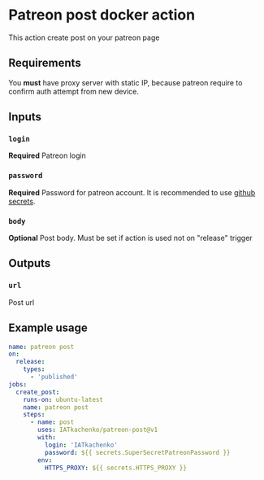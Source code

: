 # Patreon post docker action

This action create post on your patreon page
## Requirements

You **must** have proxy server with static IP, because patreon require to confirm auth attempt from new device.

## Inputs

### `login`

**Required** Patreon login 

### `password`

**Required** Password for patreon account. It is recommended to use [github secrets](https://docs.github.com/en/actions/reference/encrypted-secrets). 

### `body`

**Optional** Post body. Must be set if action is used not on "release" trigger

## Outputs

### `url`

Post url

## Example usage
```yaml
name: patreon post
on:
  release:
    types: 
      - 'published'
jobs:
  create_post:
    runs-on: ubuntu-latest
    name: patreon post
    steps:
      - name: post        
        uses: IATkachenko/patreon-post@v1
        with:
          login: 'IATkachenko'
          password: ${{ secrets.SuperSecretPatreonPassword }} 
        env:
          HTTPS_PROXY: ${{ secrets.HTTPS_PROXY }}
```
